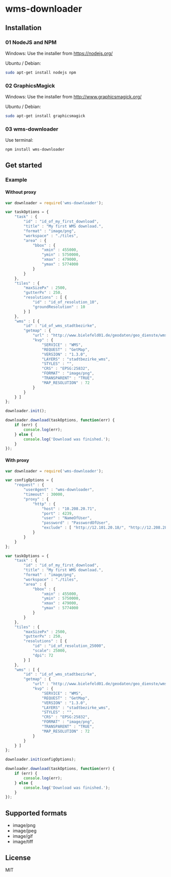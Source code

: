 # wms-downloader

## Installation

### 01 NodeJS and NPM

Windows: 
Use the installer from https://nodejs.org/

Ubuntu / Debian:
```sh
sudo apt-get install nodejs npm
```

### 02 GraphicsMagick

Windows: 
Use the installer from http://www.graphicsmagick.org/

Ubuntu / Debian:
```sh
sudo apt-get install graphicsmagick
```


### 03 wms-downloader
Use terminal:
```sh
npm install wms-downloader
```


## Get started

### Example

#### Without proxy
```js
var downloader = require('wms-downloader');

var taskOptions = {
	"task" : {
		"id" : "id_of_my_first_download",
		"title" : "My first WMS download.",
		"format" : "image/png",
		"workspace" : "./tiles",
		"area" : {
			"bbox" : {
				"xmin" : 455000,
				"ymin" : 5750000,
				"xmax" : 479000,
				"ymax" : 5774000
			}
		}
	},
	"tiles" : {
		"maxSizePx" : 2500,
		"gutterPx" : 250,
		"resolutions" : [ {
			"id" : "id_of_resolution_10",
			"groundResolution" : 10
		} ]
	},
	"wms" : [ {
		"id" : "id_of_wms_stadtbezirke",
		"getmap" : {
			"url" : "http://www.bielefeld01.de/geodaten/geo_dienste/wms.php?url=gebietsgliederung_wms_stadtbezirke_641&",
			"kvp" : {
				"SERVICE" : "WMS",
				"REQUEST" : "GetMap",
				"VERSION" : "1.3.0",
				"LAYERS" : "stadtbezirke_wms",
				"STYLES" : "",
				"CRS" : "EPSG:25832",
				"FORMAT" : "image/png",
				"TRANSPARENT" : "TRUE",
				"MAP_RESOLUTION" : 72
			}
		}
	} ]
};

downloader.init();

downloader.download(taskOptions, function(err) {
	if (err) {
		console.log(err);
	} else {
		console.log('Download was finished.');
	}
});
```

#### With proxy
```js
var downloader = require('wms-downloader');

var configOptions = {
	"request" : {
		"userAgent" : "wms-downloader",
		"timeout" : 30000,
		"proxy" : {
			"http" : {
				"host" : "10.208.20.71",
				"port" : 4239,
				"user" : "NameOfUser",
				"password" : "PasswordOfUser",
				"exclude" : [ "http://12.101.20.18/", "http://12.208.28.48/" ]
			}
		}
	}
};

var taskOptions = {
	"task" : {
		"id" : "id_of_my_first_download",
		"title" : "My first WMS download.",
		"format" : "image/png",
		"workspace" : "./tiles",
		"area" : {
			"bbox" : {
				"xmin" : 455000,
				"ymin" : 5750000,
				"xmax" : 479000,
				"ymax" : 5774000
			}
		}
	},
	"tiles" : {
		"maxSizePx" : 2500,
		"gutterPx" : 250,
		"resolutions" : [ {
			"id" : "id_of_resolution_25000",
			"scale": 25000,
            "dpi": 72
		} ]
	},
	"wms" : [ {
		"id" : "id_of_wms_stadtbezirke",
		"getmap" : {
			"url" : "http://www.bielefeld01.de/geodaten/geo_dienste/wms.php?url=gebietsgliederung_wms_stadtbezirke_641&",
			"kvp" : {
				"SERVICE" : "WMS",
				"REQUEST" : "GetMap",
				"VERSION" : "1.3.0",
				"LAYERS" : "stadtbezirke_wms",
				"STYLES" : "",
				"CRS" : "EPSG:25832",
				"FORMAT" : "image/png",
				"TRANSPARENT" : "TRUE",
				"MAP_RESOLUTION" : 72
			}
		}
	} ]
};

downloader.init(configOptions);

downloader.download(taskOptions, function(err) {
	if (err) {
		console.log(err);
	} else {
		console.log('Download was finished.');
	}
});
```

## Supported formats

  - image/png
  - image/jpeg
  - image/gif
  - image/tiff


License
----

MIT
